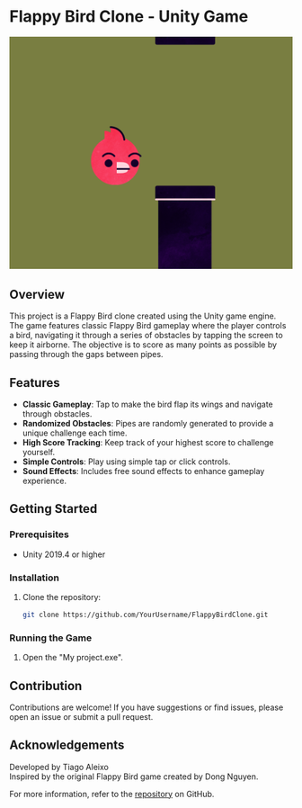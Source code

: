 # Flappy Bird Clone - Unity Game

![Flappy Bird Screenshot](./Screenshot_222.png)

## Overview

This project is a Flappy Bird clone created using the Unity game engine. The game features classic Flappy Bird gameplay where the player controls a bird, navigating it through a series of obstacles by tapping the screen to keep it airborne. The objective is to score as many points as possible by passing through the gaps between pipes.

## Features

- **Classic Gameplay**: Tap to make the bird flap its wings and navigate through obstacles.
- **Randomized Obstacles**: Pipes are randomly generated to provide a unique challenge each time.
- **High Score Tracking**: Keep track of your highest score to challenge yourself.
- **Simple Controls**: Play using simple tap or click controls.
- **Sound Effects**: Includes free sound effects to enhance gameplay experience.

## Getting Started

### Prerequisites

- Unity 2019.4 or higher

### Installation

1. Clone the repository:
   ```sh
   git clone https://github.com/YourUsername/FlappyBirdClone.git

### Running the Game
1. Open the "My project.exe".

## Contribution
Contributions are welcome! If you have suggestions or find issues, please open an issue or submit a pull request.

## Acknowledgements
Developed by Tiago Aleixo   
Inspired by the original Flappy Bird game created by Dong Nguyen.

For more information, refer to the <a href="https://github.com/Tigas143/flappy-bird-game">repository</a> on GitHub.